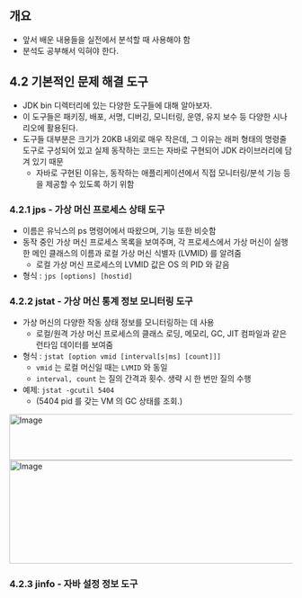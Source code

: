 ## 개요
* 앞서 배운 내용들을 실전에서 분석할 때 사용해야 함
* 분석도 공부해서 익혀야 한다.

## 4.2 기본적인 문제 해결 도구
* JDK bin 디렉터리에 있는 다양한 도구들에 대해 알아보자.
* 이 도구들은 패키징, 배포, 서명, 디버깅, 모니터링, 운영, 유지 보수 등 다양한 시나리오에 활용된다.
* 도구들 대부분은 크기가 20KB 내외로 매우 작은데, 그 이유는 래퍼 형태의 명령줄 도구로 구성되어 있고 실제 동작하는 코드는 자바로 구현되어 JDK 라이브러리에 담겨 있기 때문
  * 자바로 구현된 이유는, 동작하는 애플리케이션에서 직접 모니터링/분석 기능 등을 제공할 수 있도록 하기 위함

### 4.2.1 jps - 가상 머신 프로세스 상태 도구
* 이름은 유닉스의 ps 명령어에서 따왔으며, 기능 또한 비슷함
* 동작 중인 가상 머신 프로세스 목록을 보여주며, 각 프로세스에서 가상 머신이 실행한 메인 클래스의 이름과 로컬 가상 머신 식별자 (LVMID) 를 알려줌
  * 로컬 가상 머신 프로세스의 LVMID 값은 OS 의 PID 와 같음
* 형식 : `jps [options] [hostid]`

### 4.2.2 jstat - 가상 머신 통계 정보 모니터링 도구
* 가상 머신의 다양한 작동 상태 정보를 모니터링하는 데 사용
  * 로컬/원격 가상 머신 프로세스의 클래스 로딩, 메모리, GC, JIT 컴파일과 같은 런타임 데이터를 보여줌
* 형식 : `jstat [option vmid [interval[s|ms] [count]]]`
  * `vmid` 는 로컬 머신일 때는 `LVMID` 와 동일
  * `interval, count` 는 질의 간격과 횟수. 생략 시 한 번만 질의 수행
* 예제: `jstat -gcutil 5404`
  * (5404 pid 를 갖는 VM 의 GC 상태를 조회.)

<img width="638" height="82" alt="Image" src="https://github.com/user-attachments/assets/6fa37164-fefb-43b7-9100-8166cb85477f" />

<img width="734" height="184" alt="Image" src="https://github.com/user-attachments/assets/af17a98e-3367-4829-8fb4-30c21da1326e" />

### 4.2.3 jinfo - 자바 설정 정보 도구
